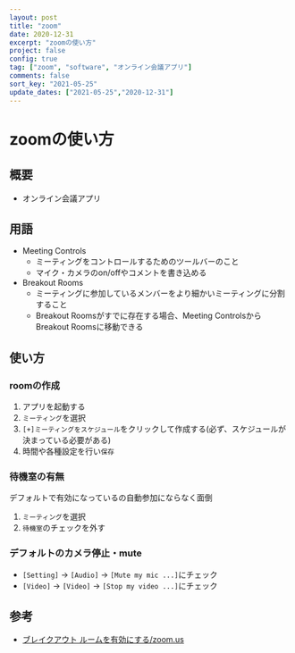 ```yaml
---
layout: post
title: "zoom"
date: 2020-12-31
excerpt: "zoomの使い方"
project: false
config: true
tag: ["zoom", "software", "オンライン会議アプリ"]
comments: false
sort_key: "2021-05-25"
update_dates: ["2021-05-25","2020-12-31"]
---
```


# zoomの使い方

## 概要
 - オンライン会議アプリ

## 用語
 - Meeting Controls
   - ミーティングをコントロールするためのツールバーのこと
   - マイク・カメラのon/offやコメントを書き込める
 - Breakout Rooms
   - ミーティングに参加しているメンバーをより細かいミーティングに分割すること
   - Breakout Roomsがすでに存在する場合、Meeting ControlsからBreakout Roomsに移動できる

## 使い方

### roomの作成
 1. アプリを起動する
 2. `ミーティング`を選択
 3. `[+]ミーティングをスケジュール`をクリックして作成する(必ず、スケジュールが決まっている必要がある)
 4. 時間や各種設定を行い`保存`

### 待機室の有無
デフォルトで有効になっているの自動参加にならなく面倒
 1. `ミーティング`を選択
 2. `待機室`のチェックを外す

### デフォルトのカメラ停止・mute
 - `[Setting]` -> `[Audio]` -> `[Mute my mic ...]`にチェック
 - `[Video]` -> `[Video]` -> `[Stop my video ...]`にチェック

## 参考
 - [ブレイクアウト ルームを有効にする/zoom.us](https://support.zoom.us/hc/ja/articles/206476093-%E3%83%96%E3%83%AC%E3%82%A4%E3%82%AF%E3%82%A2%E3%82%A6%E3%83%88-%E3%83%AB%E3%83%BC%E3%83%A0%E3%82%92%E6%9C%89%E5%8A%B9%E3%81%AB%E3%81%99%E3%82%8B)
